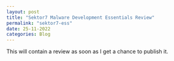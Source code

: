 ```yaml
---
layout: post
title: "Sektor7 Malware Development Essentials Review"
permalink: "sektor7-ess"
date: 25-11-2022
categories: Blog
---
```



This will contain a review as soon as I get a chance to publish it. 


